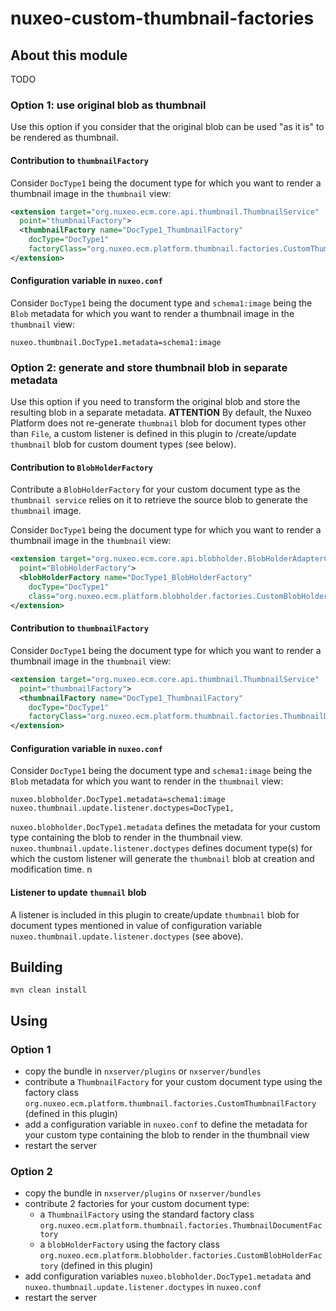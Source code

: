 nuxeo-custom-thumbnail-factories
===

## About this module

TODO

### Option 1: use original blob as thumbnail

Use this option if you consider that the original blob can be used "as it is" to be rendered as thumbnail.

#### Contribution to `thumbnailFactory`

Consider `DocType1` being the document type for which you want to render a thumbnail image in the `thumbnail` view:

```xml
<extension target="org.nuxeo.ecm.core.api.thumbnail.ThumbnailService"
  point="thumbnailFactory">
  <thumbnailFactory name="DocType1_ThumbnailFactory"
    docType="DocType1"
    factoryClass="org.nuxeo.ecm.platform.thumbnail.factories.CustomThumbnailFactory" />
</extension>
```

#### Configuration variable in `nuxeo.conf`

Consider `DocType1` being the document type and `schema1:image` being the `Blob` metadata for which you want to render a thumbnail image in the `thumbnail` view:

```
nuxeo.thumbnail.DocType1.metadata=schema1:image
```

### Option 2: generate and store thumbnail blob in separate metadata

Use this option if you need to transform the original blob and store the resulting blob in a separate metadata.
**ATTENTION** By default, the Nuxeo Platform does not re-generate `thumbnail` blob for document types other than `File`, a custom listener is defined in this plugin to /create/update `thumbnail` blob for custom doument types (see below).

#### Contribution to `BlobHolderFactory`

Contribute a `BlobHolderFactory` for your custom document type as the `thumbnail service` relies on it to retrieve the source blob to generate the `thumbnail` image.

Consider `DocType1` being the document type for which you want to render a thumbnail image in the `thumbnail` view:

```xml
<extension target="org.nuxeo.ecm.core.api.blobholder.BlobHolderAdapterComponent"
  point="BlobHolderFactory">
  <blobHolderFactory name="DocType1_BlobHolderFactory" 
    docType="DocType1"
    class="org.nuxeo.ecm.platform.blobholder.factories.CustomBlobHolderFactory" />
</extension>
```

#### Contribution to `thumbnailFactory`

Consider `DocType1` being the document type for which you want to render a thumbnail image in the `thumbnail` view:

```xml
<extension target="org.nuxeo.ecm.core.api.thumbnail.ThumbnailService"
  point="thumbnailFactory">
  <thumbnailFactory name="DocType1_ThumbnailFactory"
    docType="DocType1"
    factoryClass="org.nuxeo.ecm.platform.thumbnail.factories.ThumbnailDocumentFactory" />
</extension>
```

#### Configuration variable in `nuxeo.conf`

Consider `DocType1` being the document type and `schema1:image` being the `Blob` metadata for which you want to render in the `thumbnail` view:

```
nuxeo.blobholder.DocType1.metadata=schema1:image
nuxeo.thumbnail.update.listener.doctypes=DocType1,
```

`nuxeo.blobholder.DocType1.metadata` defines the metadata for your custom type containing the blob to render in the thumbnail view. 
`nuxeo.thumbnail.update.listener.doctypes` defines document type(s) for which the custom listener will generate the `thumbnail` blob at creation and modification time.
n 
#### Listener to update `thumnail` blob

A listener is included in this plugin to create/update `thumbnail` blob for document types mentioned in value of configuration variable `nuxeo.thumbnail.update.listener.doctypes` (see above).

## Building

```
mvn clean install
```

## Using

### Option 1

- copy the bundle in `nxserver/plugins` or `nxserver/bundles`
- contribute a `ThumbnailFactory` for your custom document type using the factory class `org.nuxeo.ecm.platform.thumbnail.factories.CustomThumbnailFactory` (defined in this plugin)
- add a configuration variable in `nuxeo.conf` to define the metadata for your custom type containing the blob to render in the thumbnail view
- restart the server
 
### Option 2

- copy the bundle in `nxserver/plugins` or `nxserver/bundles`
- contribute 2 factories for your custom document type:
  - a `ThumbnailFactory` using the standard factory class `org.nuxeo.ecm.platform.thumbnail.factories.ThumbnailDocumentFactory`
  - a `blobHolderFactory` using the factory class `org.nuxeo.ecm.platform.blobholder.factories.CustomBlobHolderFactory` (defined in this plugin)
- add configuration variables `nuxeo.blobholder.DocType1.metadata` and `nuxeo.thumbnail.update.listener.doctypes` in `nuxeo.conf`
- restart the server


